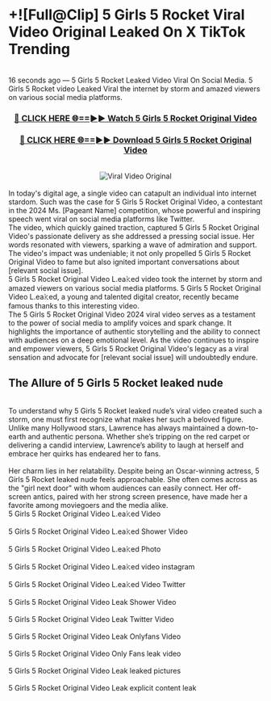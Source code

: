 # +![Full@Clip] 5 Girls 5 Rocket Viral Video Original Leaked On X TikTok Trending
<br>
16 seconds ago — 5 Girls 5 Rocket Leaked Video Viral On Social Media. 5 Girls 5 Rocket video Leaked Viral the internet by storm and amazed viewers on various social media platforms.
<br>
<div align="center">
<h3><a href="https://bestclip.site?title=5_Girls_5_Rocket&ref=git" rel="nofollow">🔴 CLICK HERE 🌐==►► Watch 5 Girls 5 Rocket Original Video</a></h3>
<h3><a href="https://bestclip.site?title=5_Girls_5_Rocket&ref=git" rel="nofollow">🔴 CLICK HERE 🌐==►► Download 5 Girls 5 Rocket Original Video</a></h3>
<br>
<a href="https://bestclip.site?title=5_Girls_5_Rocket&ref=git" rel="nofollow" data-target="animated-image.originalLink"><img src="https://i.ibb.co.com/xMMVF88/686577567.gif" alt="Viral Video Original" style="max-width: 100%; display: inline-block;" data-target="animated-image.originalImage"></a>
</div>
<br>
In today's digital age, a single video can catapult an individual into internet stardom. Such was the case for 5 Girls 5 Rocket Original Video, a contestant in the 2024 Ms. [Pageant Name] competition, whose powerful and inspiring speech went viral on social media platforms like Twitter.
<br>
The video, which quickly gained traction, captured 5 Girls 5 Rocket Original Video's passionate delivery as she addressed a pressing social issue. Her words resonated with viewers, sparking a wave of admiration and support. The video's impact was undeniable; it not only propelled 5 Girls 5 Rocket Original Video to fame but also ignited important conversations about [relevant social issue].
<br>
5 Girls 5 Rocket Original Video L.ea𝚔ed video took the internet by storm and amazed viewers on various social media platforms. 5 Girls 5 Rocket Original Video L.ea𝚔ed, a young and talented digital creator, recently became famous thanks to this interesting video.
<br>
The 5 Girls 5 Rocket Original Video 2024 viral video serves as a testament to the power of social media to amplify voices and spark change. It highlights the importance of authentic storytelling and the ability to connect with audiences on a deep emotional level. As the video continues to inspire and empower viewers, 5 Girls 5 Rocket Original Video's legacy as a viral sensation and advocate for [relevant social issue] will undoubtedly endure.
<br>
<h2>The Allure of 5 Girls 5 Rocket leaked nude</h2>
<br>
To understand why 5 Girls 5 Rocket leaked nude’s viral video created such a storm, one must first recognize what makes her such a beloved figure. Unlike many Hollywood stars, Lawrence has always maintained a down-to-earth and authentic persona. Whether she’s tripping on the red carpet or delivering a candid interview, Lawrence’s ability to laugh at herself and embrace her quirks has endeared her to fans.
<br><br>
Her charm lies in her relatability. Despite being an Oscar-winning actress, 5 Girls 5 Rocket leaked nude feels approachable. She often comes across as the "girl next door" with whom audiences can easily connect. Her off-screen antics, paired with her strong screen presence, have made her a favorite among moviegoers and the media alike.
<br>
5 Girls 5 Rocket Original Video L.ea𝚔ed Video
<br><br>
5 Girls 5 Rocket Original Video L.ea𝚔ed Shower Video
<br><br>
5 Girls 5 Rocket Original Video L.ea𝚔ed Photo
<br><br>
5 Girls 5 Rocket Original Video L.ea𝚔ed video instagram
<br><br>
5 Girls 5 Rocket Original Video L.ea𝚔ed Video Twitter
<br><br>
5 Girls 5 Rocket Original Video Leak Shower Video
<br><br>
5 Girls 5 Rocket Original Video Leak Twitter Video
<br><br>
5 Girls 5 Rocket Original Video Leak Onlyfans Video
<br><br>
5 Girls 5 Rocket Original Video Only Fans leak video
<br><br>
5 Girls 5 Rocket Original Video Leak leaked pictures
<br><br>
5 Girls 5 Rocket Original Video Leak explicit content leak